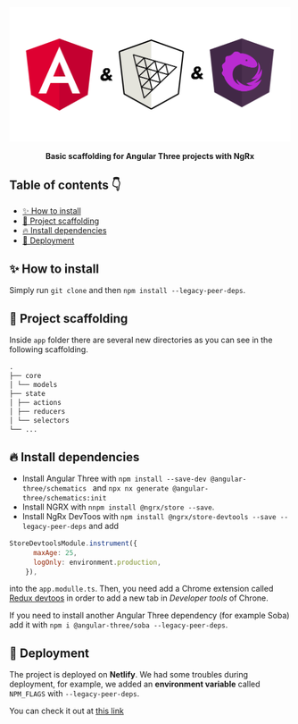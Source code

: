 ![image](docs/images/cover.jpg)

<div align="center">
    <b>Basic scaffolding for Angular Three projects with NgRx</b>
</div>

## Table of contents 👇

- [✨ How to install](#-how-to-install)
- [🔧 Project scaffolding](#-project-scaffolding)
- [🔥 Install dependencies](#-install-dependencies)
- [🚀 Deployment](#-deployment)

## ✨ How to install

Simply run `git clone` and then `npm install --legacy-peer-deps`.

## 🔧 Project scaffolding

Inside `app` folder there are several new directories as you can see in the following scaffolding.

```
.
├── core
│ └── models
├── state
│ ├── actions
│ ├── reducers
│ └── selectors
└── ...
```

## 🔥 Install dependencies

- Install Angular Three with `npm install --save-dev @angular-three/schematics ` and `npx nx generate @angular-three/schematics:init`
- Install NGRX with `nnpm install @ngrx/store --save`.
- Install NgRx DevToos with `npm install @ngrx/store-devtools --save --legacy-peer-deps` and add

```js
StoreDevtoolsModule.instrument({
      maxAge: 25,
      logOnly: environment.production,
    }),
```

into the `app.modulle.ts`. Then, you need add a Chrome extension called [Redux devtoos](https://chrome.google.com/webstore/detail/redux-devtools/lmhkpmbekcpmknklioeibfkpmmfibljd?hl=es) in order to add a new tab in _Developer tools_ of Chrone.

If you need to install another Angular Three dependency (for example Soba) add it with `npm i @angular-three/soba --legacy-peer-deps`.

## 🚀 Deployment

The project is deployed on **Netlify**. We had some troubles during deployment, for example, we added an **environment variable** called `NPM_FLAGS` with `--legacy-peer-deps`.

You can check it out at [this link](https://angular-ngrx-threejs.netlify.app/)
